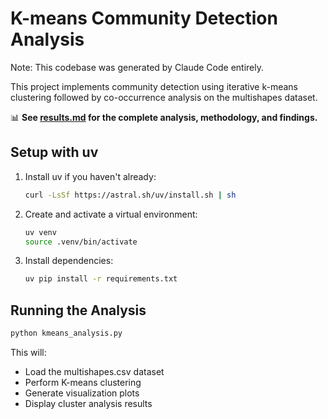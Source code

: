 # K-means Community Detection Analysis

Note: This codebase was generated by Claude Code entirely. 

This project implements community detection using iterative k-means clustering followed by co-occurrence analysis on the multishapes dataset.

📊 **See [results.md](results.md) for the complete analysis, methodology, and findings.**

## Setup with uv

1. Install uv if you haven't already:
   ```bash
   curl -LsSf https://astral.sh/uv/install.sh | sh
   ```

2. Create and activate a virtual environment:
   ```bash
   uv venv
   source .venv/bin/activate
   ```

3. Install dependencies:
   ```bash
   uv pip install -r requirements.txt
   ```

## Running the Analysis

```bash
python kmeans_analysis.py
```

This will:
- Load the multishapes.csv dataset
- Perform K-means clustering
- Generate visualization plots
- Display cluster analysis results